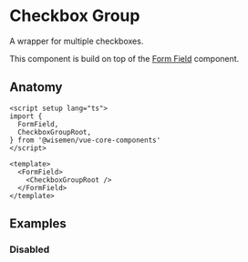 # Checkbox Group

A wrapper for multiple checkboxes.

This component is build on top of the [Form Field](/packages/components-next/components/form-field/form-field.html) component.

<ComponentPreview name="checkbox-group/examples/main" />

## Anatomy

```vue
<script setup lang="ts">
import {
  FormField,
  CheckboxGroupRoot,
} from '@wisemen/vue-core-components'
</script>

<template>
  <FormField>
    <CheckboxGroupRoot />
  </FormField>
</template>
```

## Examples

### Disabled

<ComponentPreview name="checkbox-group/examples/disabled" />